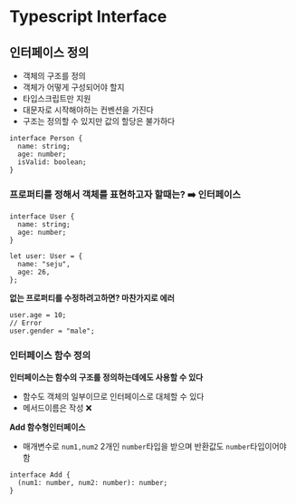 # Typescript Interface

## 인터페이스 정의

- 객체의 구조를 정의
- 객체가 어떻게 구성되어야 할지
- 타입스크립트만 지원
- 대문자로 시작해야하는 컨벤션을 가진다
- 구조는 정의할 수 있지만 값의 할당은 불가하다

```tsx
interface Person {
  name: string;
  age: number;
  isValid: boolean;
}
```

### 프로퍼티를 정해서 객체를 표현하고자 할때는? ➡️ 인터페이스

```tsx
interface User {
  name: string;
  age: number;
}

let user: User = {
  name: "seju",
  age: 26,
};
```

**없는 프로퍼티를 수정하려고하면? 마찬가지로 에러**

```tsx
user.age = 10;
// Error
user.gender = "male";
```

### 인터페이스 함수 정의

**인터페이스는 함수의 구조를 정의하는데에도 사용할 수 있다**

- 함수도 객체의 일부이므로 인터페이스로 대체할 수 있다
- 메서드이름은 작성 ❌

**Add 함수형인터페이스**

- 매개변수로 `num1,num2` 2개인 `number`타입을 받으며 반환값도 `number`타입이어야 함

```tsx
interface Add {
  (num1: number, num2: number): number;
}
```
